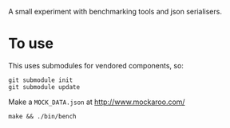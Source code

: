 A small experiment with benchmarking tools and json serialisers.

# To use

This uses submodules for vendored components, so:

    git submodule init
    git submodule update

Make a `MOCK_DATA.json` at http://www.mockaroo.com/

    make && ./bin/bench
